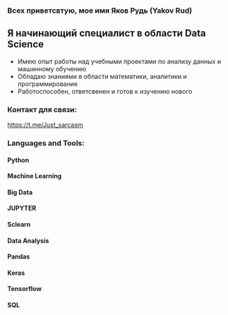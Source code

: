 ### Всех приветсвтую, мое имя Яков Рудь (Yakov Rud)

## Я начинающий специалист в области Data Science 
- Имею опыт работы над учебными проектами по анализу данных и машинному обучению
- Обладаю знаниями в области математики, аналитики и программирования
- Работоспособен, ответсвенен и готов к изучению нового

### Контакт для связи:
https://t.me/Just_sarcasm

### Languages and Tools:
#### Python
#### Machine Learning 
#### Big Data
#### JUPYTER
#### Sclearn
#### Data Analysis
#### Pandas
#### Keras
#### Tensorflow
#### SQL
